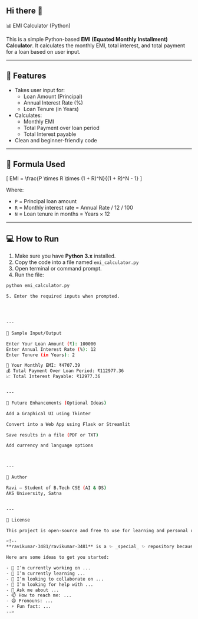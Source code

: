 ## Hi there 👋
📊 EMI Calculator (Python)

This is a simple Python-based **EMI (Equated Monthly Installment) Calculator**. It calculates the monthly EMI, total interest, and total payment for a loan based on user input.

---

## 🚀 Features

- Takes user input for:
  - Loan Amount (Principal)
  - Annual Interest Rate (%)
  - Loan Tenure (in Years)
- Calculates:
  - Monthly EMI
  - Total Payment over loan period
  - Total Interest payable
- Clean and beginner-friendly code

---

## 🧮 Formula Used

\[
EMI = \frac{P \times R \times (1 + R)^N}{(1 + R)^N - 1}
\]

Where:

- `P` = Principal loan amount  
- `R` = Monthly interest rate = Annual Rate / 12 / 100  
- `N` = Loan tenure in months = Years × 12

---

## 💻 How to Run

1. Make sure you have **Python 3.x** installed.
2. Copy the code into a file named `emi_calculator.py`
3. Open terminal or command prompt.
4. Run the file:

```bash
python emi_calculator.py

5. Enter the required inputs when prompted.




---

📌 Sample Input/Output

Enter Your Loan Amount (₹): 100000
Enter Annual Interest Rate (%): 12
Enter Tenure (in Years): 2

📌 Your Monthly EMI: ₹4707.39
💰 Total Payment Over Loan Period: ₹112977.36
📈 Total Interest Payable: ₹12977.36


---

🔧 Future Enhancements (Optional Ideas)

Add a Graphical UI using Tkinter

Convert into a Web App using Flask or Streamlit

Save results in a file (PDF or TXT)

Add currency and language options



---

🙌 Author

Ravi – Student of B.Tech CSE (AI & DS)
AKS University, Satna


---

📘 License

This project is open-source and free to use for learning and personal use.

<!--
**ravikumar-3481/ravikumar-3481** is a ✨ _special_ ✨ repository because its `README.md` (this file) appears on your GitHub profile.

Here are some ideas to get you started:

- 🔭 I’m currently working on ...
- 🌱 I’m currently learning ...
- 👯 I’m looking to collaborate on ...
- 🤔 I’m looking for help with ...
- 💬 Ask me about ...
- 📫 How to reach me: ...
- 😄 Pronouns: ...
- ⚡ Fun fact: ...
-->
